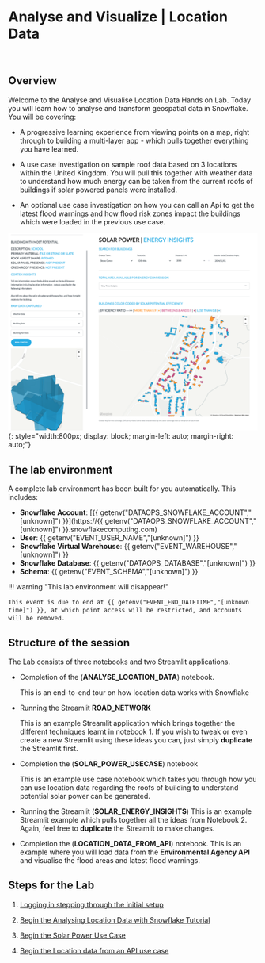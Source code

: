 # <h0blue> Analyse and Visualize | </h0blue><h0black>Location Data</h0black> 
<br>

## <h1sub>Overview</h1sub>

Welcome to the Analyse and Visualise Location Data Hands on Lab.  Today you will learn how to analyse and transform geospatial data in Snowflake.  You will be covering:

- A progressive learning experience from viewing points on a map, right through to building a multi-layer app - which pulls together everything you have learned.

- A use case investigation on sample roof data based on 3 locations within the United Kingdom.  You will pull this together with weather data to understand how much energy can be taken from the current roofs of buildings if solar powered panels were installed.

- An optional use case investigation on how you can call an Api to get the latest flood warnings and how flood risk zones impact the buildings which were loaded in the previous use case.

![alt text](assets/solar2.png){: style="width:800px; display: block; margin-left: auto; margin-right: auto;"}

## <h1sub>The lab environment</h1sub>

A complete lab environment has been built for you automatically. This includes:

- **Snowflake Account**: [{{ getenv("DATAOPS_SNOWFLAKE_ACCOUNT","[unknown]") }}](https://{{ getenv("DATAOPS_SNOWFLAKE_ACCOUNT","[unknown]") }}.snowflakecomputing.com)
- **User**: {{ getenv("EVENT_USER_NAME","[unknown]") }}
- **Snowflake Virtual Warehouse**: {{ getenv("EVENT_WAREHOUSE","[unknown]") }}
- **Snowflake Database**: {{ getenv("DATAOPS_DATABASE","[unknown]") }}
- **Schema**: {{ getenv("EVENT_SCHEMA","[unknown]") }}

!!! warning "This lab environment will disappear!"

    This event is due to end at {{ getenv("EVENT_END_DATETIME","[unknown time]") }}, at which point access will be restricted, and accounts will be removed.



## <h1sub>Structure of the session</h1sub>

The Lab consists of three notebooks and two Streamlit applications.

- Completion of the (**ANALYSE_LOCATION_DATA**) notebook. 

    This is an end-to-end tour on how location data works with Snowflake

- Running the Streamlit **ROAD_NETWORK**

    This is an example Streamlit application which brings together the different techniques learnt in notebook 1.  If you wish to tweak or even create a new Streamlit using these ideas you can, just simply **duplicate** the Streamlit first.

- Completion the (**SOLAR_POWER_USECASE**) notebook

    This is an example use case notebook which takes you through how you can use location data regarding the roofs of building to understand potential solar power can be generated.

- Running the Streamlit (**SOLAR_ENERGY_INSIGHTS**)
This is an example Streamlit example which pulls together all the ideas from Notebook 2.  Again, feel free to **duplicate** the Streamlit to make changes.

- Completion the (**LOCATION_DATA_FROM_API**) notebook.
This is an example where you will load data from the **Environmental Agency API** and visualise the flood areas and latest flood warnings.


## <h1sub>Steps for the Lab</h1sub>

1. [Logging in stepping through the initial setup](step1.md)

2. [Begin the Analysing Location Data with Snowflake Tutorial](step2.md)

3. [Begin the Solar Power Use Case](step3.md)

4. [Begin the Location data from an API use case](step4.md)



